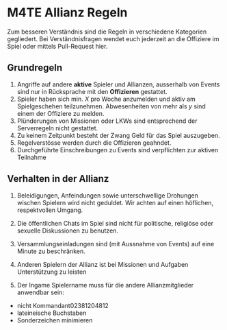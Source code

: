 #  M4TE Allianz Regeln
Zum besseren Verständnis sind die Regeln in verschiedene Kategorien gegliedert. Bei Verständnisfragen wendet euch jederzeit an die Offiziere im Spiel oder mittels Pull-Request hier.

## 	Grundregeln
1. Angriffe auf andere **aktive** Spieler und Allianzen, ausserhalb von Events sind nur in Rücksprache mit den **Offizieren** gestattet.
2. Spieler haben sich min. *X* pro Woche anzumelden und aktiv am Spielgeschehen teilzunehmen. Abwesenheiten von mehr als *y* sind einem der Offiziere zu melden.
3. Plünderungen von Missionen oder LKWs sind entsprechend der Serverregeln nicht gestattet. 
4. Zu keinem Zeitpunkt besteht der Zwang Geld für das Spiel auszugeben. 
5. Regelverstösse werden durch die Offizieren geahndet.
6. Durchgeführte Einschreibungen zu Events sind verpflichten zur aktiven Teilnahme

## Verhalten in der Allianz
 1. Beleidigungen, Anfeindungen sowie unterschwellige Drohungen wischen Spielern wird nicht geduldet. Wir achten auf einen höflichen, respektvollen Umgang.
 2.  Die öffentlichen Chats im Spiel sind nicht für politische, religiöse oder sexuelle Diskussionen zu benutzen.
 
 3.  Versammlungseinladungen sind (mit Aussnahme von Events) auf eine Minute zu beschränken.
 
 4.  Anderen Spielern der Allianz ist bei Missionen und Aufgaben Unterstützung zu leisten
 
  5.  Der Ingame Spielername muss für die andere Allianzmitglieder anwendbar sein:
 - nicht Kommandant02381204812
 - lateineische Buchstaben
 - Sonderzeichen minimieren
